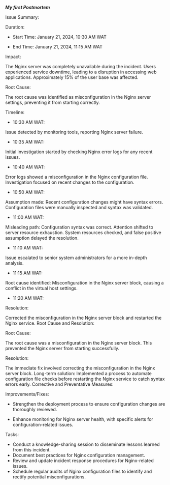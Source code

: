 ***My first Postmortem***

Issue Summary:

Duration:

- Start Time: January 21, 2024, 10:30 AM WAT

- End Time: January 21, 2024, 11:15 AM WAT

Impact:

The Nginx server was completely unavailable during the incident.
Users experienced service downtime, leading to a disruption in accessing web applications.
Approximately 15% of the user base was affected.

Root Cause:

The root cause was identified as misconfiguration in the Nginx server settings, preventing it from starting correctly.

Timeline:

- 10:30 AM WAT:

Issue detected by monitoring tools, reporting Nginx server failure.

- 10:35 AM WAT:

Initial investigation started by checking Nginx error logs for any recent issues.

- 10:40 AM WAT:

Error logs showed a misconfiguration in the Nginx configuration file.
Investigation focused on recent changes to the configuration.

- 10:50 AM WAT:

Assumption made: Recent configuration changes might have syntax errors.
Configuration files were manually inspected and syntax was validated.

- 11:00 AM WAT:

Misleading path: Configuration syntax was correct. Attention shifted to server resource exhaustion.
System resources checked, and false positive assumption delayed the resolution.

- 11:10 AM WAT:

Issue escalated to senior system administrators for a more in-depth analysis.

- 11:15 AM WAT:

Root cause identified: Misconfiguration in the Nginx server block, causing a conflict in the virtual host settings.

- 11:20 AM WAT:

Resolution: 

Corrected the misconfiguration in the Nginx server block and restarted the Nginx service.
Root Cause and Resolution:

Root Cause:

The root cause was a misconfiguration in the Nginx server block. This prevented the Nginx server from starting successfully.

Resolution:

The immediate fix involved correcting the misconfiguration in the Nginx server block.
Long-term solution: Implemented a process to automate configuration file checks before restarting the Nginx service to catch syntax errors early.
Corrective and Preventative Measures:

Improvements/Fixes:

- Strengthen the deployment process to ensure configuration changes are thoroughly reviewed.

- Enhance monitoring for Nginx server health, with specific alerts for configuration-related issues.

Tasks:

 - Conduct a knowledge-sharing session to disseminate lessons learned from this incident.
 - Document best practices for Nginx configuration management.
 - Review and update incident response procedures for Nginx-related issues.
 - Schedule regular audits of Nginx configuration files to identify and rectify potential misconfigurations.
